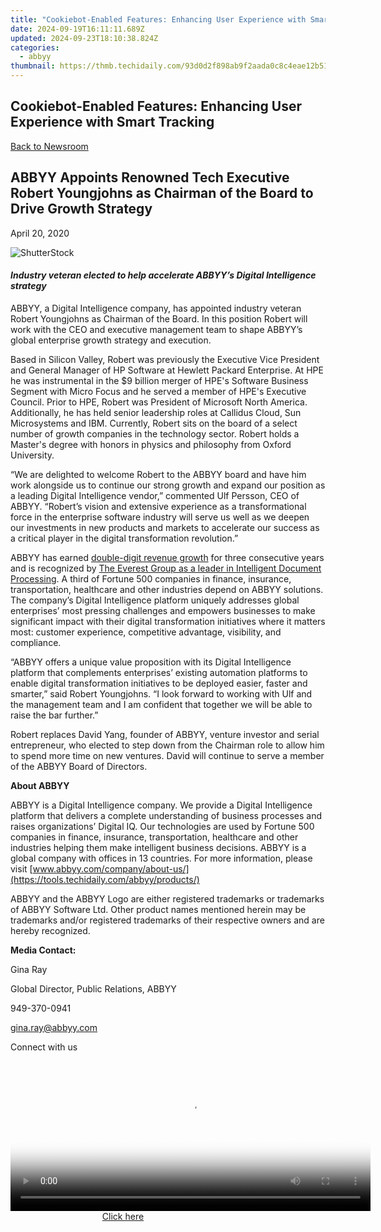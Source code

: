 ```yaml
---
title: "Cookiebot-Enabled Features: Enhancing User Experience with Smart Tracking"
date: 2024-09-19T16:11:11.689Z
updated: 2024-09-23T18:10:38.824Z
categories:
  - abbyy
thumbnail: https://thmb.techidaily.com/93d0d2f898ab9f2aada0c8c4eae12b5163704e3e0107a7a0c827d88713775503.png
---
```


## Cookiebot-Enabled Features: Enhancing User Experience with Smart Tracking

[Back to Newsroom](https://tools.techidaily.com/abbyy/products/)

## ABBYY Appoints Renowned Tech Executive Robert Youngjohns as Chairman of the Board to Drive Growth Strategy

April 20, 2020

![ShutterStock](https://content.abbyy.com/-/media/project/abbyy/abbyy/branchtemplates/shutterstock_1272462163_1296-x-729.jpg?h=729&iar=0&w=1296)

#### _Industry veteran elected to help accelerate ABBYY’s Digital Intelligence strategy_

ABBYY, a Digital Intelligence company, has appointed industry veteran Robert Youngjohns as Chairman of the Board. In this position Robert will work with the CEO and executive management team to shape ABBYY’s global enterprise growth strategy and execution.

Based in Silicon Valley, Robert was previously the Executive Vice President and General Manager of HP Software at Hewlett Packard Enterprise. At HPE he was instrumental in the $9 billion merger of HPE's Software Business Segment with Micro Focus and he served a member of HPE's Executive Council. Prior to HPE, Robert was President of Microsoft North America. Additionally, he has held senior leadership roles at Callidus Cloud, Sun Microsystems and IBM. Currently, Robert sits on the board of a select number of growth companies in the technology sector. Robert holds a Master's degree with honors in physics and philosophy from Oxford University.

“We are delighted to welcome Robert to the ABBYY board and have him work alongside us to continue our strong growth and expand our position as a leading Digital Intelligence vendor,” commented Ulf Persson, CEO of ABBYY. “Robert’s vision and extensive experience as a transformational force in the enterprise software industry will serve us well as we deepen our investments in new products and markets to accelerate our success as a critical player in the digital transformation revolution.”

ABBYY has earned [double-digit revenue growth](https://tools.techidaily.com/abbyy/products/) for three consecutive years and is recognized by [The Everest Group as a leader in Intelligent Document Processing](https://tools.techidaily.com/abbyy/products/). A third of Fortune 500 companies in finance, insurance, transportation, healthcare and other industries depend on ABBYY solutions. The company’s Digital Intelligence platform uniquely addresses global enterprises’ most pressing challenges and empowers businesses to make significant impact with their digital transformation initiatives where it matters most: customer experience, competitive advantage, visibility, and compliance.

“ABBYY offers a unique value proposition with its Digital Intelligence platform that complements enterprises’ existing automation platforms to enable digital transformation initiatives to be deployed easier, faster and smarter,” said Robert Youngjohns. “I look forward to working with Ulf and the management team and I am confident that together we will be able to raise the bar further.”

Robert replaces David Yang, founder of ABBYY, venture investor and serial entrepreneur, who elected to step down from the Chairman role to allow him to spend more time on new ventures. David will continue to serve a member of the ABBYY Board of Directors.

**About ABBYY**

ABBYY is a Digital Intelligence company. We provide a Digital Intelligence platform that delivers a complete understanding of business processes and raises organizations’ Digital IQ. Our technologies are used by Fortune 500 companies in finance, insurance, transportation, healthcare and other industries helping them make intelligent business decisions. ABBYY is a global company with offices in 13 countries. For more information, please visit [www.abbyy.com/company/about-us/](https://tools.techidaily.com/abbyy/products/)

ABBYY and the ABBYY Logo are either registered trademarks or trademarks of ABBYY Software Ltd. Other product names mentioned herein may be trademarks and/or registered trademarks of their respective owners and are hereby recognized.

**Media Contact:**

Gina Ray

Global Director, Public Relations, ABBYY

949-370-0941

gina.ray@abbyy.com  

Connect with us

<ins class="adsbygoogle"
     style="display:block"
     data-ad-format="autorelaxed"
     data-ad-client="ca-pub-7571918770474297"
     data-ad-slot="1223367746"></ins>

<ins class="adsbygoogle"
     style="display:block"
     data-ad-client="ca-pub-7571918770474297"
     data-ad-slot="8358498916"
     data-ad-format="auto"
     data-full-width-responsive="true"></ins>



<!-- affiliate ads begin -->
<span id="1982459">
					<video width="576" height="240" style="cursor:pointer"
           poster="//a.impactradius-go.com/display-clicktoplayimage/1982459.png"
           onclick="if(!this.playClicked){this.play();this.setAttribute('controls',true);this.playClicked=true;}">
	   <source src="//a.impactradius-go.com/display-ad/22993-1982459">
	   <img src="//a.impactradius-go.com/display-clicktoplayimage/1982459.png" style="border: none; height: 100%; width: 100%; object-fit: contain">
	</video>
	<div style="width:360px;text-align:center"><a href="javascript:window.open(decodeURIComponent('https%3A%2F%2Fhomestyler.sjv.io%2Fc%2F5597632%2F1982459%2F22993'), '_blank');void(0);">Click here</a></div>
</span>
<img height="0" width="0" src="https://imp.pxf.io/i/5597632/1982459/22993" style="position:absolute;visibility:hidden;" border="0" />
<!-- affiliate ads end -->


